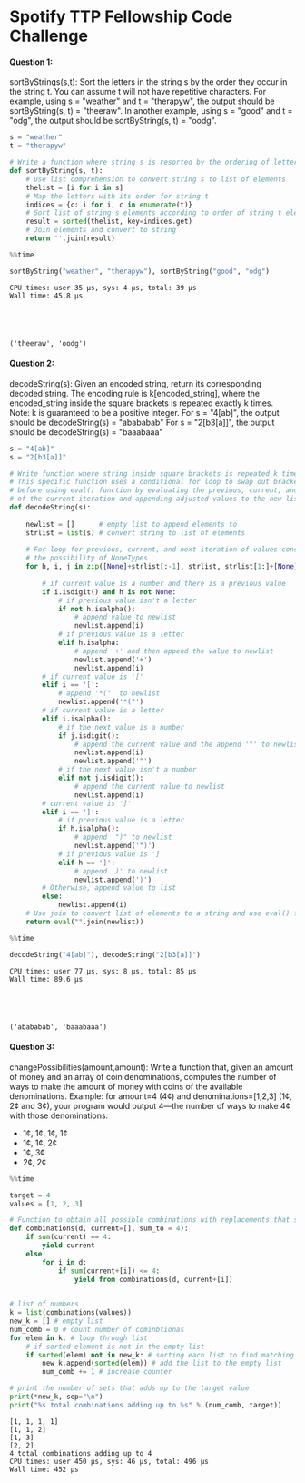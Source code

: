 # Spotify TTP Fellowship Code Challenge


#### Question 1: 
sortByStrings(s,t): Sort the letters in the string s by the order they occur in the string t. You can assume t will not have repetitive characters. For example, using s = "weather" and t = "therapyw", the output should be sortByString(s, t) = "theeraw". In another example, using s = "good" and t = "odg", the output should be sortByString(s, t) = "oodg".

```python
s = "weather"
t = "therapyw"

# Write a function where string s is resorted by the ordering of letters in string t
def sortByString(s, t):
    # Use list comprehension to convert string s to list of elements
    thelist = [i for i in s]
    # Map the letters with its order for string t
    indices = {c: i for i, c in enumerate(t)}
    # Sort list of string s elements according to order of string t elements
    result = sorted(thelist, key=indices.get)
    # Join elements and convert to string
    return ''.join(result)
```


```python
%%time

sortByString("weather", "therapyw"), sortByString("good", "odg")
```

    CPU times: user 35 µs, sys: 4 µs, total: 39 µs
    Wall time: 45.8 µs





    ('theeraw', 'oodg')



#### Question 2:
decodeString(s): Given an encoded string, return its corresponding decoded string. The encoding rule is k[encoded_string], where the encoded_string inside the square brackets is repeated exactly k times. Note: k is guaranteed to be a positive integer. 
For s = "4[ab]", the output should be decodeString(s) = "abababab" 
For s = "2[b3[a]]", the output should be decodeString(s) = "baaabaaa"

```python
s = "4[ab]"
s = "2[b3[a]]"

# Write function where string inside square brackets is repeated k times
# This specific function uses a conditional for loop to swap out brackets with parantheses 
# before using eval() function by evaluating the previous, current, and next values (h, i, j) 
# of the current iteration and appending adjusted values to the new list
def decodeString(s):
    
    newlist = []      # empty list to append elements to
    strlist = list(s) # convert string to list of elements
    
    # For loop for previous, current, and next iteration of values considering
    # the possibility of NoneTypes
    for h, i, j in zip([None]+strlist[:-1], strlist, strlist[1:]+[None]):
        
        # if current value is a number and there is a previous value
        if i.isdigit() and h is not None:
            # if previous value isn't a letter
            if not h.isalpha():
                # append value to newlist
                newlist.append(i)
            # if previous value is a letter
            elif h.isalpha:
                # append '+' and then append the value to newlist
                newlist.append('+')
                newlist.append(i)
        # if current value is '['
        elif i == '[':
            # append '*("' to newlist
            newlist.append('*("')
        # if current value is a letter
        elif i.isalpha():
            # if the next value is a number
            if j.isdigit():
                # append the current value and the append '"' to newlist
                newlist.append(i)
                newlist.append('"')
            # if the next value isn't a number
            elif not j.isdigit():
                # append the current value to newlist
                newlist.append(i)
        # current value is ']'
        elif i == ']':
            # if previous value is a letter
            if h.isalpha():
                # append '")" to newlist
                newlist.append('")')
            # if previous value is ']'
            elif h == ']':
                # append ')' to newlist
                newlist.append(')')
        # Otherwise, append value to list
        else:
            newlist.append(i)
    # Use join to convert list of elements to a string and use eval() function to calculate
    return eval("".join(newlist))
```


```python
%%time

decodeString("4[ab]"), decodeString("2[b3[a]]")
```

    CPU times: user 77 µs, sys: 8 µs, total: 85 µs
    Wall time: 89.6 µs





    ('abababab', 'baaabaaa')



#### Question 3: 
changePossibilities(amount,amount): Write a function that, given an amount of money and an array of coin denominations, computes the number of ways to make the amount of money with coins of the available denominations. Example: for amount=4 (4¢) and denominations=[1,2,3] (1¢, 2¢ and 3¢), your program would output 4—the number of ways to make 4¢ with those denominations: 
- 1¢, 1¢, 1¢, 1¢
- 1¢, 1¢, 2¢
- 1¢, 3¢
- 2¢, 2¢

```python
%%time

target = 4
values = [1, 2, 3]

# Function to obtain all possible combinations with replacements that sums up to target value
def combinations(d, current=[], sum_to = 4):
    if sum(current) == 4:
        yield current
    else:
        for i in d:
            if sum(current+[i]) <= 4:
                yield from combinations(d, current+[i])
                

# list of numbers
k = list(combinations(values))
new_k = [] # empty list
num_comb = 0 # count number of cominbtionas
for elem in k: # loop through list
    # if sorted element is not in the empty list
    if sorted(elem) not in new_k: # sorting each list to find matching sets
        new_k.append(sorted(elem)) # add the list to the empty list
        num_comb += 1 # increase counter

# print the number of sets that adds up to the target value
print(*new_k, sep="\n")
print("%s total combinations adding up to %s" % (num_comb, target))
```

    [1, 1, 1, 1]
    [1, 1, 2]
    [1, 3]
    [2, 2]
    4 total combinations adding up to 4
    CPU times: user 450 µs, sys: 46 µs, total: 496 µs
    Wall time: 452 µs

